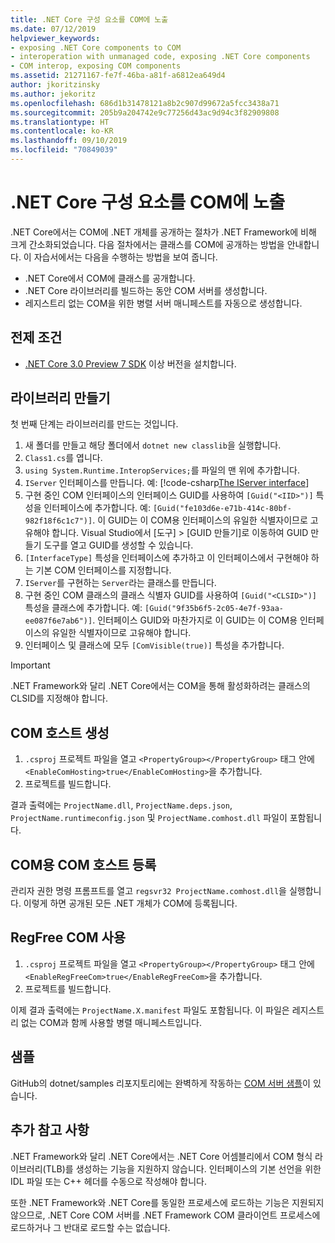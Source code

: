 ```yaml
---
title: .NET Core 구성 요소를 COM에 노출
ms.date: 07/12/2019
helpviewer_keywords:
- exposing .NET Core components to COM
- interoperation with unmanaged code, exposing .NET Core components
- COM interop, exposing COM components
ms.assetid: 21271167-fe7f-46ba-a81f-a6812ea649d4
author: jkoritzinsky
ms.author: jekoritz
ms.openlocfilehash: 686d1b31478121a8b2c907d99672a5fcc3438a71
ms.sourcegitcommit: 205b9a204742e9c77256d43ac9d94c3f82909808
ms.translationtype: HT
ms.contentlocale: ko-KR
ms.lasthandoff: 09/10/2019
ms.locfileid: "70849039"
---
```

# <a name="exposing-net-core-components-to-com"></a>.NET Core 구성 요소를 COM에 노출

.NET Core에서는 COM에 .NET 개체를 공개하는 절차가 .NET Framework에 비해 크게 간소화되었습니다. 다음 절차에서는 클래스를 COM에 공개하는 방법을 안내합니다. 이 자습서에서는 다음을 수행하는 방법을 보여 줍니다.

- .NET Core에서 COM에 클래스를 공개합니다.
- .NET Core 라이브러리를 빌드하는 동안 COM 서버를 생성합니다.
- 레지스트리 없는 COM을 위한 병렬 서버 매니페스트를 자동으로 생성합니다.

## <a name="prerequisites"></a>전제 조건

- [.NET Core 3.0 Preview 7 SDK](https://dotnet.microsoft.com/download) 이상 버전을 설치합니다.

## <a name="create-the-library"></a>라이브러리 만들기

첫 번째 단계는 라이브러리를 만드는 것입니다.

1. 새 폴더를 만들고 해당 폴더에서 `dotnet new classlib`을 실행합니다.
2. `Class1.cs`를 엽니다.
3. `using System.Runtime.InteropServices;`를 파일의 맨 위에 추가합니다.
4. `IServer` 인터페이스를 만듭니다. 예: [!code-csharp[The IServer interface](~/samples/core/extensions/COMServerDemo/COMContract/IServer.cs)]
5. 구현 중인 COM 인터페이스의 인터페이스 GUID를 사용하여 `[Guid("<IID>")]` 특성을 인터페이스에 추가합니다. 예: `[Guid("fe103d6e-e71b-414c-80bf-982f18f6c1c7")]`. 이 GUID는 이 COM용 인터페이스의 유일한 식별자이므로 고유해야 합니다. Visual Studio에서 [도구] > [GUID 만들기]로 이동하여 GUID 만들기 도구를 열고 GUID를 생성할 수 있습니다.
6. `[InterfaceType]` 특성을 인터페이스에 추가하고 이 인터페이스에서 구현해야 하는 기본 COM 인터페이스를 지정합니다.
7. `IServer`를 구현하는 `Server`라는 클래스를 만듭니다.
8. 구현 중인 COM 클래스의 클래스 식별자 GUID를 사용하여 `[Guid("<CLSID>")]` 특성을 클래스에 추가합니다. 예: `[Guid("9f35b6f5-2c05-4e7f-93aa-ee087f6e7ab6")]`. 인터페이스 GUID와 마찬가지로 이 GUID는 이 COM용 인터페이스의 유일한 식별자이므로 고유해야 합니다.
9. 인터페이스 및 클래스에 모두 `[ComVisible(true)]` 특성을 추가합니다.

> [!IMPORTANT]
> .NET Framework와 달리 .NET Core에서는 COM을 통해 활성화하려는 클래스의 CLSID를 지정해야 합니다.

## <a name="generate-the-com-host"></a>COM 호스트 생성

1. `.csproj` 프로젝트 파일을 열고 `<PropertyGroup></PropertyGroup>` 태그 안에 `<EnableComHosting>true</EnableComHosting>`을 추가합니다.
2. 프로젝트를 빌드합니다.

결과 출력에는 `ProjectName.dll`, `ProjectName.deps.json`, `ProjectName.runtimeconfig.json` 및 `ProjectName.comhost.dll` 파일이 포함됩니다.

## <a name="register-the-com-host-for-com"></a>COM용 COM 호스트 등록

관리자 권한 명령 프롬프트를 열고 `regsvr32 ProjectName.comhost.dll`을 실행합니다. 이렇게 하면 공개된 모든 .NET 개체가 COM에 등록됩니다.

## <a name="enabling-regfree-com"></a>RegFree COM 사용

1. `.csproj` 프로젝트 파일을 열고 `<PropertyGroup></PropertyGroup>` 태그 안에 `<EnableRegFreeCom>true</EnableRegFreeCom>`을 추가합니다.
2. 프로젝트를 빌드합니다.

이제 결과 출력에는 `ProjectName.X.manifest` 파일도 포함됩니다. 이 파일은 레지스트리 없는 COM과 함께 사용할 병렬 매니페스트입니다.

## <a name="sample"></a>샘플

GitHub의 dotnet/samples 리포지토리에는 완벽하게 작동하는 [COM 서버 샘플](https://github.com/dotnet/samples/tree/master/core/extensions/COMServerDemo)이 있습니다.

## <a name="additional-notes"></a>추가 참고 사항

.NET Framework와 달리 .NET Core에서는 .NET Core 어셈블리에서 COM 형식 라이브러리(TLB)를 생성하는 기능을 지원하지 않습니다. 인터페이스의 기본 선언을 위한 IDL 파일 또는 C++ 헤더를 수동으로 작성해야 합니다.

또한 .NET Framework와 .NET Core를 동일한 프로세스에 로드하는 기능은 지원되지 않으므로, .NET Core COM 서버를 .NET Framework COM 클라이언트 프로세스에 로드하거나 그 반대로 로드할 수는 없습니다.
